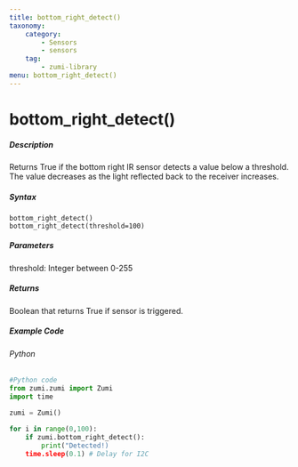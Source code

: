 ```yaml
---
title: bottom_right_detect()
taxonomy:
    category:
        - Sensors
        - sensors
    tag:
        - zumi-library
menu: bottom_right_detect()
---
```


# bottom_right_detect()

##### Description
Returns True if the bottom right IR sensor detects a value below a threshold. The value decreases as the light reflected back to the receiver increases.

##### Syntax
```bottom_right_detect()```<br />
```bottom_right_detect(threshold=100)```

##### Parameters
threshold: Integer between 0-255

##### Returns
Boolean that returns True if sensor is triggered. <br />

##### Example Code
###### Python
```python
#Python code
from zumi.zumi import Zumi
import time

zumi = Zumi()

for i in range(0,100):
    if zumi.bottom_right_detect():
        print("Detected!)
    time.sleep(0.1) # Delay for I2C

```